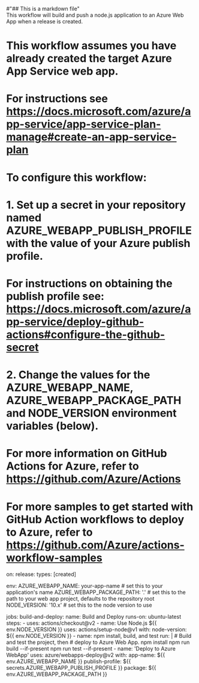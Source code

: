 #"## This is a markdown file"  
This workflow will build and push a node.js application to an Azure Web App when a release is created.
#
# This workflow assumes you have already created the target Azure App Service web app.
# For instructions see https://docs.microsoft.com/azure/app-service/app-service-plan-manage#create-an-app-service-plan
#
# To configure this workflow:
#
# 1. Set up a secret in your repository named AZURE_WEBAPP_PUBLISH_PROFILE with the value of your Azure publish profile.
#    For instructions on obtaining the publish profile see: https://docs.microsoft.com/azure/app-service/deploy-github-actions#configure-the-github-secret
#
# 2. Change the values for the AZURE_WEBAPP_NAME, AZURE_WEBAPP_PACKAGE_PATH and NODE_VERSION environment variables  (below).
#
# For more information on GitHub Actions for Azure, refer to https://github.com/Azure/Actions
# For more samples to get started with GitHub Action workflows to deploy to Azure, refer to https://github.com/Azure/actions-workflow-samples
on:
  release:
    types: [created]

env:
  AZURE_WEBAPP_NAME: your-app-name    # set this to your application's name
  AZURE_WEBAPP_PACKAGE_PATH: '.'      # set this to the path to your web app project, defaults to the repository root
  NODE_VERSION: '10.x'                # set this to the node version to use

jobs:
  build-and-deploy:
    name: Build and Deploy
    runs-on: ubuntu-latest
    steps:
    - uses: actions/checkout@v2
    - name: Use Node.js ${{ env.NODE_VERSION }}
      uses: actions/setup-node@v1
      with:
        node-version: ${{ env.NODE_VERSION }}
    - name: npm install, build, and test
      run: |
        # Build and test the project, then
        # deploy to Azure Web App.
        npm install
        npm run build --if-present
        npm run test --if-present
    - name: 'Deploy to Azure WebApp'
      uses: azure/webapps-deploy@v2
      with:
        app-name: ${{ env.AZURE_WEBAPP_NAME }}
        publish-profile: ${{ secrets.AZURE_WEBAPP_PUBLISH_PROFILE }}
        package: ${{ env.AZURE_WEBAPP_PACKAGE_PATH }}

